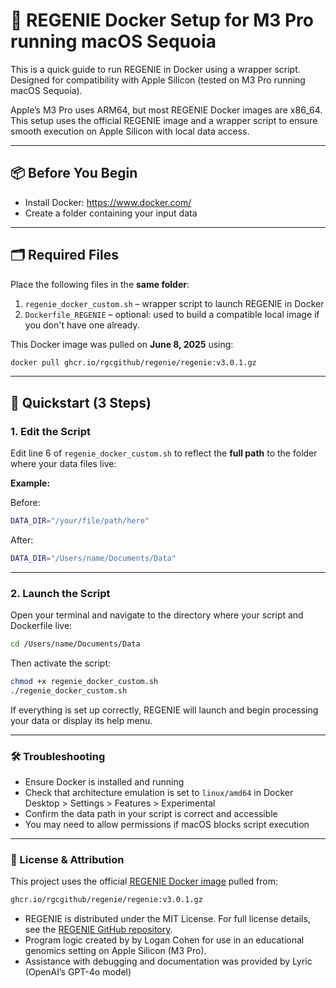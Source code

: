 # 🧬 REGENIE Docker Setup for M3 Pro running macOS Sequoia

This is a quick guide to run REGENIE in Docker using a wrapper script.  
Designed for compatibility with Apple Silicon (tested on M3 Pro running macOS Sequoia).

Apple’s M3 Pro uses ARM64, but most REGENIE Docker images are x86_64. This setup uses the official REGENIE image and a wrapper script to ensure smooth execution on Apple Silicon with local data access.

---

## 📦 Before You Begin

- Install Docker: https://www.docker.com/
- Create a folder containing your input data

---

## 🗂️ Required Files

Place the following files in the **same folder**:

1. `regenie_docker_custom.sh` – wrapper script to launch REGENIE in Docker  
2. `Dockerfile_REGENIE` – optional: used to build a compatible local image if you don't have one already.

This Docker image was pulled on **June 8, 2025** using:

```bash
docker pull ghcr.io/rgcgithub/regenie/regenie:v3.0.1.gz
```

---

## 🚀 Quickstart (3 Steps)

### 1. Edit the Script

Edit line 6 of `regenie_docker_custom.sh` to reflect the **full path** to the folder where your data files live:

**Example:**

Before:
```bash
DATA_DIR="/your/file/path/here"
```

After:
```bash
DATA_DIR="/Users/name/Documents/Data"
```

---

### 2. Launch the Script

Open your terminal and navigate to the directory where your script and Dockerfile live:

```bash
cd /Users/name/Documents/Data
```

Then activate the script:

```bash
chmod +x regenie_docker_custom.sh
./regenie_docker_custom.sh
```

If everything is set up correctly, REGENIE will launch and begin processing your data or display its help menu.

---

### 🛠️ Troubleshooting

- Ensure Docker is installed and running
- Check that architecture emulation is set to `linux/amd64` in Docker Desktop > Settings > Features > Experimental
- Confirm the data path in your script is correct and accessible
- You may need to allow permissions if macOS blocks script execution

---

### 📜 License & Attribution

This project uses the official [REGENIE Docker image](https://github.com/rgcgithub/regenie) pulled from:

```bash
ghcr.io/rgcgithub/regenie/regenie:v3.0.1.gz
```

- REGENIE is distributed under the MIT License. For full license details, see the [REGENIE GitHub repository](https://github.com/rgcgithub/regenie).
- Program logic created by by Logan Cohen for use in an educational genomics setting on Apple Silicon (M3 Pro).
- Assistance with debugging and documentation was provided by Lyric (OpenAI’s GPT-4o model)
